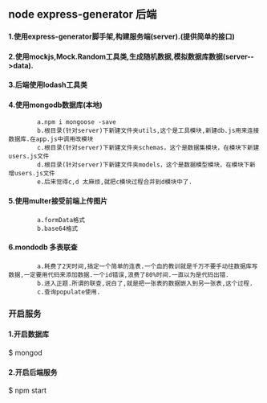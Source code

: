 ##     node  express-generator 后端

####   1.使用express-generator脚手架,构建服务端(server).(提供简单的接口)

####   2.使用mockjs,Mock.Random工具类,生成随机数据,模拟数据库数据(server-->data).

####   3.后端使用lodash工具类

####   4.使用mongodb数据库(本地)
            a.npm i mongoose -save
            b.根目录(针对server)下新建文件夹utils,这个是工具模块,新建db.js用来连接数据库.在app.js中调用改模块
            c.根目录(针对server)下新建文件夹schemas，这个是数据集模块，在模块下新建users.js文件
            d.根目录(针对server)下新建文件夹models，这个是数据模型模块，在模块下新增users.js文件
            e.后来觉得c,d 太麻烦,就把c模块过程合并到d模块中了.

####    5.使用multer接受前端上传图片
            a.formData格式
            b.base64格式
####    6.mondodb 多表联查
            a.耗费了2天时间,搞定一个简单的连表.一个血的教训就是千万不要手动往数据库写数据,一定要用代码来添加数据.一个id错误,浪费了80%时间.一直以为是代码出错.
            b.进入正题.所谓的联查,说白了,就是把一张表的数据嵌入到另一张表,这个过程.
            c.查询populate使用.


###    开启服务

####    1.开启数据库
$   mongod
####    2.开启后端服务
$   npm start

